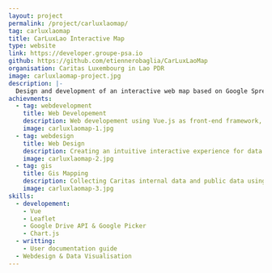 ```yaml
---
layout: project
permalink: /project/carluxlaomap/
tag: carluxlaomap
title: CarLuxLao Interactive Map
type: website
link: https://developer.groupe-psa.io
github: https://github.com/etiennerobaglia/CarLuxLaoMap
organisation: Caritas Luxembourg in Lao PDR
image: carluxlaomap-project.jpg
description: |-
  Design and development of an interactive web map based on Google Spreadsheet data.
achievments:
  - tag: webdevelopment
    title: Web Developement
    description: Web developement using Vue.js as front-end framework, Leafletjs for map visualisation and Google Spreadsheet as data source (Google API integration).
    image: carluxlaomap-1.jpg
  - tag: webdesign
    title: Web Design
    description: Creating an intuitive interactive experience for data visualisation and connection process.
    image: carluxlaomap-2.jpg
  - tag: gis
    title: Gis Mapping
    description: Collecting Caritas internal data and public data using QGIS & Open Street Map.
    image: carluxlaomap-3.jpg
skills:
  - developement:
    - Vue
    - Leaflet
    - Google Drive API & Google Picker
    - Chart.js
  - writting:
    - User documentation guide
  - Webdesign & Data Visualisation
---
```

